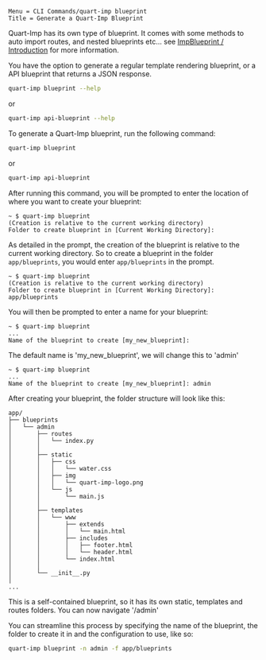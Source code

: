 ```
Menu = CLI Commands/quart-imp blueprint
Title = Generate a Quart-Imp Blueprint
```

Quart-Imp has its own type of blueprint. It comes with some methods to auto import routes, and nested blueprints etc... 
see [ImpBlueprint / Introduction](impblueprint-introduction.html) for more information.

You have the option to generate a regular template rendering blueprint, or a API blueprint that returns a JSON response.

```bash
quart-imp blueprint --help
```
or
```bash
quart-imp api-blueprint --help
```

To generate a Quart-Imp blueprint, run the following command:

```bash
quart-imp blueprint
```
or 
```bash
quart-imp api-blueprint
```

After running this command, you will be prompted to enter the location of where you want to create your blueprint:

```text
~ $ quart-imp blueprint
(Creation is relative to the current working directory)
Folder to create blueprint in [Current Working Directory]: 
```

As detailed in the prompt, the creation of the blueprint is relative to the current working directory. So to create a
blueprint in the folder `app/blueprints`, you would enter `app/blueprints` in the prompt.

```text
~ $ quart-imp blueprint
(Creation is relative to the current working directory)
Folder to create blueprint in [Current Working Directory]: app/blueprints
```

You will then be prompted to enter a name for your blueprint:

```text
~ $ quart-imp blueprint
...
Name of the blueprint to create [my_new_blueprint]: 
```

The default name is 'my_new_blueprint', we will change this to 'admin'

```text
~ $ quart-imp blueprint
...
Name of the blueprint to create [my_new_blueprint]: admin
```

After creating your blueprint, the folder structure will look like this:

```text
app/
├── blueprints
│   └── admin
│       ├── routes
│       │   └── index.py
│       │
│       ├── static
│       │   ├── css
│       │   │   └── water.css
│       │   ├── img
│       │   │   └── quart-imp-logo.png
│       │   └── js
│       │       └── main.js
│       │
│       ├── templates
│       │   └── www
│       │       ├── extends
│       │       │   └── main.html
│       │       ├── includes
│       │       │   ├── footer.html
│       │       │   └── header.html
│       │       └── index.html
│       │
│       └── __init__.py
│
...
```

This is a self-contained blueprint, so it has its own static, templates and routes folders. 
You can now navigate '/admin'

You can streamline this process by specifying the name of the blueprint, the folder to 
create it in and the configuration to use, like so:

```bash
quart-imp blueprint -n admin -f app/blueprints
```